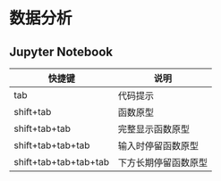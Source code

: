 # 数据分析

## Jupyter Notebook

| 快捷键 | 说明 |
| --- | --- |
| tab | 代码提示 |
| shift+tab | 函数原型 |
| shift+tab+tab | 完整显示函数原型 |
| shift+tab+tab+tab | 输入时停留函数原型 |
| shift+tab+tab+tab+tab | 下方长期停留函数原型 |
